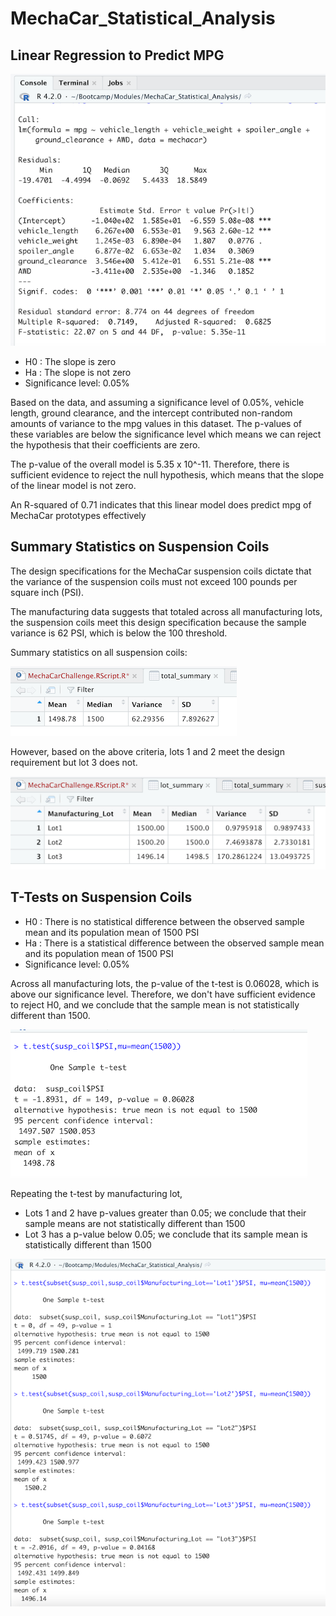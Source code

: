 # MechaCar_Statistical_Analysis

## Linear Regression to Predict MPG

![regression_model](regression_model.png)

- H0 : The slope is zero
- Ha : The slope is not zero
- Significance level: 0.05%



Based on the data, and assuming a significance level of 0.05%, vehicle length, ground clearance, and the intercept contributed non-random amounts of variance to the mpg values in this dataset. The p-values of these variables are below the significance level which means we can reject the hypothesis that their coefficients are zero.

The p-value of the overall model is 5.35 x 10^-11. Therefore, there is sufficient evidence to reject the null hypothesis, which means that the slope of the linear model is not zero.

An R-squared of 0.71 indicates that this linear model does predict mpg of MechaCar prototypes effectively

## Summary Statistics on Suspension Coils

The design specifications for the MechaCar suspension coils dictate that the variance of the suspension coils must not exceed 100 pounds per square inch (PSI). 

The manufacturing data suggests that totaled across all manufacturing lots, the suspension coils meet this design specification because the sample variance is 62 PSI, which is below the 100 threshold.

Summary statistics on all suspension coils:

![total_summary](total_summary.png)


However, based on the above criteria, lots 1 and 2 meet the design requirement but lot 3 does not.

![lot_summary](lot_summary.png)




## T-Tests on Suspension Coils

- H0 : There is no statistical difference between the observed sample mean and its population mean of 1500 PSI
- Ha : There is a statistical difference between the observed sample mean and its population mean of 1500 PSI
- Significance level: 0.05%

Across all manufacturing lots, the p-value of the t-test is 0.06028, which is above our significance level. Therefore, we don't have sufficient evidence to reject H0, and we conclude that the sample mean is not statistically different than 1500.

![t_test_total](t_test_total.png)

Repeating the t-test by manufacturing lot,
- Lots 1 and 2 have p-values greater than 0.05; we conclude that their sample means are not statistically different than 1500
- Lot 3 has a p-value below 0.05; we conclude that its sample mean is statistically different than 1500

![t_test_lots](t_test_lots.png)



